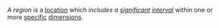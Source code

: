 *A region* is a [location](https://github.com/gcassel/Modular-Organization-Terminology/blob/master/terms/location.md) which *includes a [significant](https://github.com/gcassel/Modular-Organization-Terminology/blob/master/terms/significance.md) [interval](https://github.com/gcassel/Modular-Organization-Terminology/blob/master/terms/interval.md)* within one or more [specific](https://github.com/gcassel/Modular-Organization-Terminology/blob/master/terms/specific.md) [dimensions](https://github.com/gcassel/Modular-Organization-Terminology/blob/master/terms/dimension.md).
